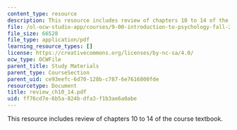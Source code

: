 ```yaml
---
content_type: resource
description: This resource includes review of chapters 10 to 14 of the course textbook.
file: /ol-ocw-studio-app/courses/9-00-introduction-to-psychology-fall-2004/ff76cd7e6b5a824bdfa3f1b3ae6a0abe_review_ch10_14.pdf
file_size: 66528
file_type: application/pdf
learning_resource_types: []
license: https://creativecommons.org/licenses/by-nc-sa/4.0/
ocw_type: OCWFile
parent_title: Study Materials
parent_type: CourseSection
parent_uid: ce93eefc-6d70-128b-c787-6e7616800fde
resourcetype: Document
title: review_ch10_14.pdf
uid: ff76cd7e-6b5a-824b-dfa3-f1b3ae6a0abe
---
```

This resource includes review of chapters 10 to 14 of the course textbook.